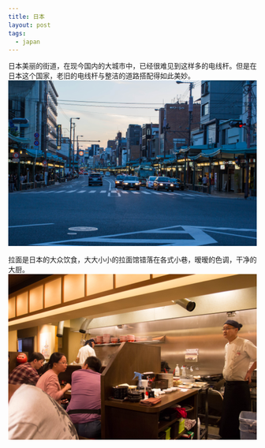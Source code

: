 ```yaml
---
title: 日本
layout: post
tags:
  - japan
---
```


日本美丽的街道，在现今国内的大城市中，已经很难见到这样多的电线杆。但是在日本这个国家，老旧的电线杆与整洁的道路搭配得如此美妙。
[![日本拉面](/media/files/IMG_6806.jpg)](/media/files/IMG_6806.jpg)

拉面是日本的大众饮食，大大小小的拉面馆错落在各式小巷，暧暧的色调，干净的大厨。
[![日本拉面](/media/files/IMG_6809.jpg)](/media/files/IMG_6809.jpg)
